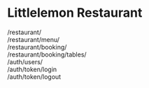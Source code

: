 # Littlelemon Restaurant
/restaurant/ <br/>
/restaurant/menu/ <br/>
/restaurant/booking/ <br/>
/restaurant/booking/tables/ <br/>
/auth/users/ <br/>
/auth/token/login <br/>
/auth/token/logout <br/>
